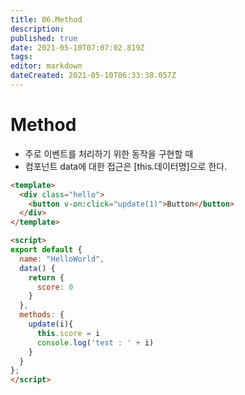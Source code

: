 ```yaml
---
title: 06.Method
description: 
published: true
date: 2021-05-10T07:07:02.819Z
tags: 
editor: markdown
dateCreated: 2021-05-10T06:33:38.057Z
---
```


# Method
- 주로 이벤트를 처리하기 위한 동작을 구현할 때
- 컴포넌트 data에 대한 접근은 [this.데이터명]으로 한다.

```html
<template>
  <div class="hello">
    <button v-on:click="update(1)">Button</button>
  </div>
</template>

<script>
export default {
  name: "HelloWorld",
  data() {
    return {
      score: 0
    }
  },
  methods: {
    update(i){
      this.score = i
      console.log('test : ' + i)
    }
  }
};
</script>

```